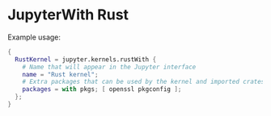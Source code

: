# JupyterWith Rust

Example usage:

```nix
{
  RustKernel = jupyter.kernels.rustWith {
    # Name that will appear in the Jupyter interface
    name = "Rust kernel";
    # Extra packages that can be used by the kernel and imported crates
    packages = with pkgs; [ openssl pkgconfig ];
  };
}
```
